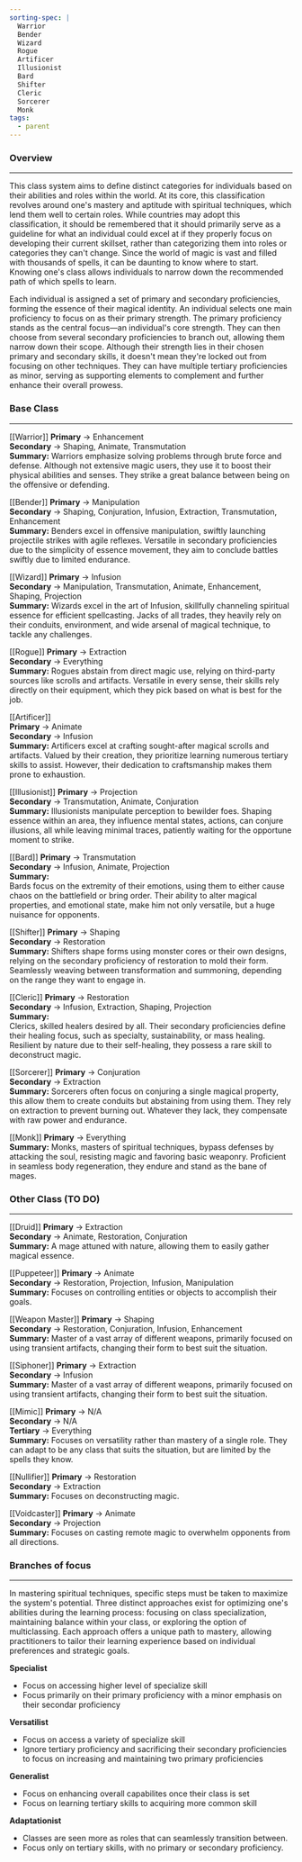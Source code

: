 ```yaml
---
sorting-spec: |
  Warrior
  Bender
  Wizard
  Rogue
  Artificer
  Illusionist
  Bard
  Shifter
  Cleric
  Sorcerer
  Monk
tags:
  - parent
---
```


### Overview  
---  
This class system aims to define distinct categories for individuals based on their abilities and roles within the world. At its core, this classification revolves around one's mastery and aptitude with spiritual techniques, which lend them well to certain roles. While countries may adopt this classification, it should be remembered that it should primarily serve as a guideline for what an individual could excel at if they properly focus on developing their current skillset, rather than categorizing them into roles or categories they can't change. Since the world of magic is vast and filled with thousands of spells, it can be daunting to know where to start. Knowing one's class allows individuals to narrow down the recommended path of which spells to learn.  
  
Each individual is assigned a set of primary and secondary proficiencies, forming the essence of their magical identity. An individual selects one main proficiency to focus on as their primary strength. The primary proficiency stands as the central focus—an individual's core strength. They can then choose from several secondary proficiencies to branch out, allowing them narrow down their scope. Although their strength lies in their chosen primary and secondary skills, it doesn't mean they're locked out from focusing on other techniques. They can have multiple tertiary proficiencies as minor, serving as supporting elements to complement and further enhance their overall prowess.  
### Base Class  
---  

[[Warrior]]
__Primary__ -> Enhancement  
__Secondary__ -> Shaping, Animate, Transmutation  
__Summary:__ Warriors emphasize solving problems through brute force and defense. Although not extensive magic users, they use it to boost their physical abilities and senses. They strike a great balance between being on the offensive or defending.  

[[Bender]]
__Primary__ -> Manipulation  
__Secondary__ -> Shaping, Conjuration, Infusion, Extraction, Transmutation, Enhancement  
__Summary:__ Benders excel in offensive manipulation, swiftly launching projectile strikes with agile reflexes. Versatile in secondary proficiencies due to the simplicity of essence movement, they aim to conclude battles swiftly due to limited endurance.  

[[Wizard]]
__Primary__ -> Infusion  
__Secondary__ -> Manipulation, Transmutation, Animate, Enhancement, Shaping, Projection  
__Summary:__ Wizards excel in the art of Infusion, skillfully channeling spiritual essence for efficient spellcasting. Jacks of all trades, they heavily rely on their conduits, environment, and wide arsenal of magical technique, to tackle any challenges.  
  
[[Rogue]]
__Primary__ -> Extraction  
__Secondary__ -> Everything  
__Summary:__ Rogues abstain from direct magic use, relying on third-party sources like scrolls and artifacts. Versatile in every sense, their skills rely directly on their equipment, which they pick based on what is best for the job.  
  
[[Artificer]]  
__Primary__ -> Animate  
__Secondary__ -> Infusion  
__Summary:__ Artificers excel at crafting sought-after magical scrolls and artifacts. Valued by their creation, they prioritize learning numerous tertiary skills to assist. However, their dedication to craftsmanship makes them prone to exhaustion.  

[[Illusionist]]
__Primary__ -> Projection  
__Secondary__ -> Transmutation, Animate, Conjuration  
__Summary:__ Illusionists manipulate perception to bewilder foes. Shaping essence within an area, they influence mental states, actions, can conjure illusions, all while leaving minimal traces, patiently waiting for the opportune moment to strike.  

[[Bard]]
__Primary__ -> Transmutation  
__Secondary__ -> Infusion, Animate, Projection  
__Summary:__  
Bards focus on the extremity of their emotions, using them to either cause chaos on the battlefield or bring order. Their ability to alter magical properties, and emotional state, make him not only versatile, but a huge nuisance for opponents. 

[[Shifter]] 
__Primary__ -> Shaping  
__Secondary__ -> Restoration  
__Summary:__ Shifters shape forms using monster cores or their own designs, relying on the secondary proficiency of restoration to mold their form. Seamlessly weaving between transformation and summoning, depending on the range they want to engage in.  

[[Cleric]]
__Primary__ -> Restoration  
__Secondary__ -> Infusion, Extraction, Shaping, Projection  
__Summary:__  
Clerics, skilled healers desired by all. Their secondary proficiencies define their healing focus, such as specialty, sustainability, or mass healing. Resilient by nature due to their self-healing, they possess a rare skill to deconstruct magic.  
  
[[Sorcerer]]
__Primary__ -> Conjuration  
__Secondary__ -> Extraction  
__Summary:__ Sorcerers often focus on conjuring a single magical property, this allow them to create conduits but abstaining from using them. They rely on extraction to prevent burning out. Whatever they lack, they compensate with raw power and endurance.  
  
[[Monk]]
__Primary__ -> Everything  
__Summary:__ Monks, masters of spiritual techniques, bypass defenses by attacking the soul, resisting magic and favoring basic weaponry. Proficient in seamless body regeneration, they endure and stand as the bane of mages.  
  
### Other Class (TO DO)  
---  
  
[[Druid]]
__Primary__ -> Extraction  
__Secondary__ -> Animate, Restoration, Conjuration  
__Summary:__ A mage attuned with nature, allowing them to easily gather magical essence.  
  
[[Puppeteer]]
__Primary__ -> Animate  
__Secondary__ -> Restoration, Projection, Infusion, Manipulation  
__Summary:__ Focuses on controlling entities or objects to accomplish their goals.  
  
[[Weapon Master]] 
__Primary__ -> Shaping  
__Secondary__ -> Restoration, Conjuration, Infusion, Enhancement  
__Summary:__ Master of a vast array of different weapons, primarily focused on using transient artifacts, changing their form to best suit the situation.  
  
[[Siphoner]]
__Primary__ -> Extraction  
__Secondary__ -> Infusion  
__Summary:__ Master of a vast array of different weapons, primarily focused on using transient artifacts, changing their form to best suit the situation.  
  
[[Mimic]]
__Primary__ -> N/A  
__Secondary__ -> N/A  
__Tertiary__ -> Everything  
__Summary:__ Focuses on versatility rather than mastery of a single role. They can adapt to be any class that suits the situation, but are limited by the spells they know.  
  
[[Nullifier]]
__Primary__ -> Restoration  
__Secondary__ -> Extraction  
__Summary:__ Focuses on deconstructing magic.  
  
[[Voidcaster]]
__Primary__ -> Animate  
__Secondary__ -> Projection  
__Summary:__ Focuses on casting remote magic to overwhelm opponents from all directions.  
  
### Branches of focus  
---  
  
In mastering spiritual techniques, specific steps must be taken to maximize the system's potential. Three distinct approaches exist for optimizing one's abilities during the learning process: focusing on class specialization, maintaining balance within your class, or exploring the option of multiclassing. Each approach offers a unique path to mastery, allowing practitioners to tailor their learning experience based on individual preferences and strategic goals.  
  
__Specialist__  
- Focus on accessing higher level of specialize skill  
- Focus primarily on their primary proficiency with a minor emphasis on their secondar proficiency  
  
__Versatilist__  
- Focus on access a variety of specialize skill  
- Ignore tertiary proficiency and sacrificing their secondary proficiencies to focus on increasing and maintaining two primary proficiencies  
  
__Generalist__  
- Focus on enhancing overall capabilites once their class is set  
- Focus on learning tertiary skills to acquiring more common skill  
  
__Adaptationist__  
- Classes are seen more as roles that can seamlessly transition between.  
- Focus only on tertiary skills, with no primary or secondary proficiency.